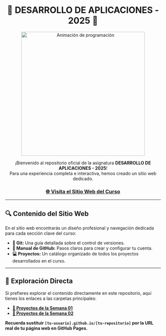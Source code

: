 <h1 align="center">🚀 DESARROLLO DE APLICACIONES - 2025 🚀</h1>

<p align="center">
  <img src="https://media.giphy.com/media/xTiTny8DFgqgl2xjDi/giphy.gif" alt="Animación de programación" width="400" />
</p>

<p align="center">
  ¡Bienvenido al repositorio oficial de la asignatura <b>DESARROLLO DE APLICACIONES - 2025</b>!
  <br>
  Para una experiencia completa e interactiva, hemos creado un sitio web dedicado.
</p>

<div align="center">
  <a href="https://DiegoFlores2025.github.io/APLICACIONES-2025/" target="_blank">
    <h3>🌐 Visita el Sitio Web del Curso</h3>
  </a>
</div>

---

## 🔍 Contenido del Sitio Web

En el sitio web encontrarás un diseño profesional y navegación dedicada para cada sección clave del curso:

* **🔧 Git:** Una guía detallada sobre el control de versiones.
* **🐙 Manual de GitHub:** Pasos claros para crear y configurar tu cuenta.
* **💻 Proyectos:** Un catálogo organizado de todos los proyectos desarrollados en el curso.

---

## 📂 Exploración Directa

Si prefieres explorar el contenido directamente en este repositorio, aquí tienes los enlaces a las carpetas principales:

* [**📁 Proyectos de la Semana 01**](https://github.com/DiegoFlores2025/APLICACIONES-2025-2/tree/a2341959da7a204cfd8f4762b1ef2f419ba988c6/SEMANA%2001)
* [**📁 Proyectos de la Semana 02**](https://github.com/DiegoFlores2025/APLICACIONES-2025-2/tree/a2341959da7a204cfd8f4762b1ef2f419ba988c6/SEMANA%2002)

**Recuerda sustituir `[tu-usuario].github.io/[tu-repositorio]` por la URL real de tu página web en GitHub Pages.**

